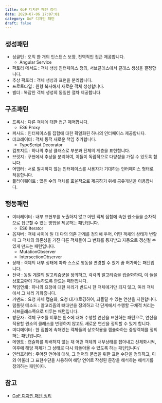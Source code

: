 ```yaml
---
title: GoF 디자인 패턴 정리
date: 2020-07-06 17:07:01
category: GoF 디자인 패턴
draft: false
---
```


## 생성패턴

- 싱글턴 : 오직 한 개의 인스턴스 보장, 전역적인 접근 제공합니다.
  - Angular Service
- 팩토리 메서드 : 객체 생성 인터페이스 정의, 서브클래스에서 클래스 생성을 결정합니다.
- 추상 팩토리 : 객체 생성과 표현을 분리합니다.
- 프로토타입 : 원형 복사해서 새로운 객체 생성합니다.
- 빌더 : 복잡한 객체 생성의 동일한 절차 제공합니다.

## 구조패턴

- 프록시 : 다른 객체에 대한 접근 제어합니다.
  - ES6 Proxy
- 퍼사드 : 인터페이스를 집합에 대한 획일화된 하나의 인터페이스 제공합니다.
- 데코레이터 : 객체 동적 새로운 책임 추가합니다.
  - TypeScript Decorator
- 컴포지트 : 하나의 추상 클래스로 부분과 전체의 계층을 표현합니다.
- 브릿지 : 구현에서 추상을 분리하여, 이들이 독립적으로 다양성을 가질 수 있도록 합니다.
- 어뎁터 : 서로 일치하지 않는 인터페이스를 사용자가 기대하는 인터페이스 형태로 적응합니다.
- 플라이웨이트 : 많은 수의 객체를 효율적으로 제공하기 위해 공유개념을 이용합니다.

## 행동패턴

- 이터레이터 : 내부 표현부를 노출하지 않고 어떤 객체 집합에 속한 원소들을 순차적으로 접근할 수 있는 방법을 제공하는 패턴입니다.
  - ES6 Iterator
- 옵져버 : 객체 사이에 일 대 다의 의존 관계를 정의해 두어, 어떤 객체의 상태가 변할 때 그 객체의 의존성을 가진 다른 객체들이 그 변화를 통지받고 자동으로 갱신될 수 있게 만드는 패턴입니다.
  - MutationObserver
  - IntersectionObserver
- 상태 : 객체의 내부 상태에 따라 스스로 행동을 변경할 수 있게 끔 허가하는 패턴입니다.
- 전략 : 동일 계열의 알고리즘군을 정의하고, 각각의 알고리즘을 캡슐화하여, 이 들을 상호교환이 가능하도록 만드는 패턴입니다.
- 책임연쇄 : 하나의 요청에 대한 처리가 반드시 한 객체에거만 되지 않고, 여러 객체에서 그 처리 기회줍니다.
- 커멘드 : 요청 자체 캡슐화, 요청 대기/로깅하여, 되돌릴 수 있는 연산을 지원합니다.
- 탬플릿 메소드 : 알고리즘의 뼈대만을 정의하고 각 단계에서 수행할 구체적 처리는 서브클래스쪽으로 미루는 패턴입니다.
- 방문자 : 객체 구조를 이루는 원소에 대해 수행할 연산을 표현하는 패턴으로, 연산을 적용할 원소의 클래스를 변경하지 않고도 새로운 연산을 정의할 수 있게 합니다.
- 미디에이터 : 한 집합에 속해있는 객체들의 상호작용을 캡슐화하는 중앙객체를 정의하는 패턴입니다.
- 메멘토 : 캡슐화를 위배하지 않는 채 어떤 객체의 내부상태를 잡아내고 신체화시켜, 이후에 해당 객체가 그 상태로 다시 되돌아올 수 있도록 하는 패턴입니다/
- 인터프리터 : 주어진 언어에 대해, 그 언어의 문법을 위한 표현 수단을 정의하고, 이와 어울러 그 표현수단을 사용하여 해당 언어로 작성된 문장을 해석하는 해석기를 정의하는 패턴이다.

## 참고

- [GoF 디자인 패턴 정리](https://peter-cho.gitbook.io/book/12-gof/gof)

